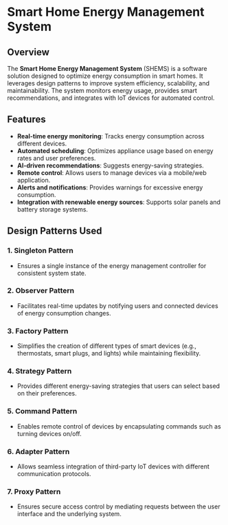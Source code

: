 # Smart Home Energy Management System

## Overview
The **Smart Home Energy Management System** (SHEMS) is a software solution designed to optimize energy consumption in smart homes. It leverages design patterns to improve system efficiency, scalability, and maintainability. The system monitors energy usage, provides smart recommendations, and integrates with IoT devices for automated control.

## Features
- **Real-time energy monitoring**: Tracks energy consumption across different devices.
- **Automated scheduling**: Optimizes appliance usage based on energy rates and user preferences.
- **AI-driven recommendations**: Suggests energy-saving strategies.
- **Remote control**: Allows users to manage devices via a mobile/web application.
- **Alerts and notifications**: Provides warnings for excessive energy consumption.
- **Integration with renewable energy sources**: Supports solar panels and battery storage systems.

## Design Patterns Used
### 1. **Singleton Pattern**
   - Ensures a single instance of the energy management controller for consistent system state.
### 2. **Observer Pattern**
   - Facilitates real-time updates by notifying users and connected devices of energy consumption changes.
### 3. **Factory Pattern**
   - Simplifies the creation of different types of smart devices (e.g., thermostats, smart plugs, and lights) while maintaining flexibility.
### 4. **Strategy Pattern**
   - Provides different energy-saving strategies that users can select based on their preferences.
### 5. **Command Pattern**
   - Enables remote control of devices by encapsulating commands such as turning devices on/off.
### 6. **Adapter Pattern**
   - Allows seamless integration of third-party IoT devices with different communication protocols.
### 7. **Proxy Pattern**
   - Ensures secure access control by mediating requests between the user interface and the underlying system.
